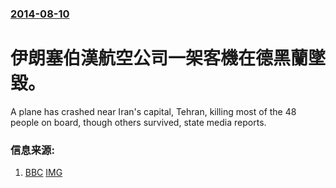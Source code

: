 ### [2014-08-10](/news/2014/08/10/index.md)

##### 
#  伊朗塞伯漢航空公司一架客機在德黑蘭墜毀。 

A plane has crashed near Iran's capital, Tehran, killing most of the 48 people on board, though others survived, state media reports.


### 信息来源:

1. [BBC](http://www.bbc.co.uk/news/world-middle-east-28730582) [IMG](https://ichef.bbci.co.uk/news/1024/media/images/76851000/jpg/_76851678_76851677.jpg)

